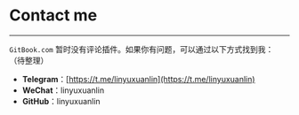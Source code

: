 # Contact me

---

`GitBook.com` 暂时没有评论插件。如果你有问题，可以通过以下方式找到我：
（待整理）

* **Telegram**：[https://t.me/linyuxuanlin](https://t.me/linyuxuanlin)
* **WeChat**：linyuxuanlin
* **GitHub**：linyuxuanlin
